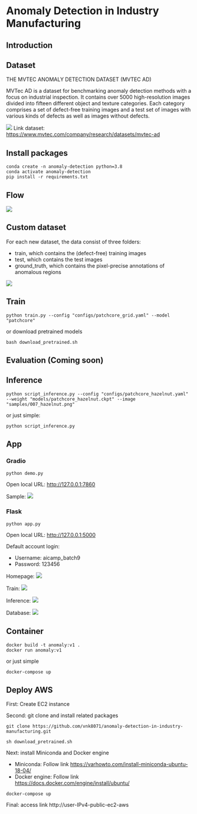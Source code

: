 # Anomaly Detection in Industry Manufacturing

## Introduction

## Dataset
THE MVTEC ANOMALY DETECTION DATASET (MVTEC AD)

MVTec AD is a dataset for benchmarking anomaly detection methods with a focus on industrial inspection. It contains over 5000 high-resolution images divided into fifteen different object and texture categories. Each category comprises a set of defect-free training images and a test set of images with various kinds of defects as well as images without defects.

<img src='static_images/mvtec_dataset.jpg'>
Link dataset: <u>https://www.mvtec.com/company/research/datasets/mvtec-ad</u>

## Install packages
```
conda create -n anomaly-detection python=3.8
conda activate anomaly-detection
pip install -r requirements.txt
```
## Flow
<img src='static_images/flow-app.jpg'>

## Custom dataset
For each new dataset, the data consist of three folders:
- train, which contains the (defect-free) training images
- test, which contains the test images
- ground_truth, which contains the pixel-precise annotations of anomalous regions
<img src='static_images/data_structure.jpg'>

## Train
```
python train.py --config "configs/patchcore_grid.yaml" --model "patchcore"
```

or download pretrained models
```
bash download_pretrained.sh
```

## Evaluation (Coming soon)
## Inference
```
python script_inference.py --config "configs/patchcore_hazelnut.yaml" --weight "models/patchcore_hazelnut.ckpt" --image "samples/007_hazelnut.png"
```
or just simple:
```
python script_inference.py
```
## App 
### Gradio
```
python demo.py
```
Open local URL: http://127.0.0.1:7860

Sample:
<img src='static_images/predict_demo.jpg'>

### Flask
```
python app.py
```
Open local URL: http://127.0.0.1:5000

Default account login:
- Username: aicamp_batch9
- Password: 123456

Homepage:
<img src='static_images/flask_homepage.jpg'>

Train:
<img src='static_images/flask_train.jpg'>

Inference:
<img src='static_images/flask_inference.jpg'>

Database:
<img src='static_images/flask_database.jpg'>

## Container
```
docker build -t anomaly:v1 .
docker run anomaly:v1
```

or just simple

```
docker-compose up
```
## Deploy AWS
First: Create EC2 instance 

Second: git clone and install related packages
```
git clone https://github.com/vnk8071/anomaly-detection-in-industry-manufacturing.git

sh download_pretrained.sh
```
Next: install Miniconda and Docker engine

- Miniconda: Follow link https://varhowto.com/install-miniconda-ubuntu-18-04/
- Docker engine: Follow link https://docs.docker.com/engine/install/ubuntu/

```
docker-compose up
```

Final: access link http://user-IPv4-public-ec2-aws
